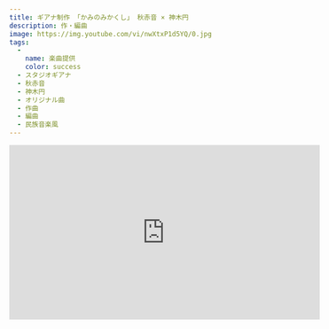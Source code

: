 ```yaml
---
title: ギアナ制作 「かみのみかくし」 秋赤音 × 神木円
description: 作・編曲
image: https://img.youtube.com/vi/nwXtxP1d5YQ/0.jpg
tags:
  -
    name: 楽曲提供
    color: success
  - スタジオギアナ
  - 秋赤音
  - 神木円
  - オリジナル曲
  - 作曲
  - 編曲
  - 民族音楽風
---
```


<iframe width="560" height="315" src="https://www.youtube.com/embed/nwXtxP1d5YQ" title="YouTube video player" frameborder="0" allow="accelerometer; autoplay; clipboard-write; encrypted-media; gyroscope; picture-in-picture" allowfullscreen></iframe>